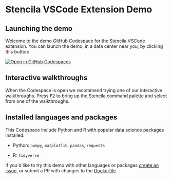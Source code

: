 # Stencila VSCode Extension Demo

## Launching the demo

Welcome to the demo GitHub Codespace for the Stencila VSCode extension. You can launch the demo, in a data center near you, by clicking this button:

[![Open in GitHub Codespaces](https://github.com/codespaces/badge.svg)](https://codespaces.new/stencila/demo-codespace?quickstart=1)

## Interactive walkthroughs

When the Codespace is open we recommend trying one of our interactive walkthroughs. Press <kbd>F2</kbd> to bring up the Stencila command palette and select from one of the walkthroughs.

## Installed languages and packages

This Codespace include Python and R with popular data science packages installed:

- Python: `numpy`, `matplotlib`, `pandas`, `requests`

- R: `tidyverse`

If you'd like to try this demo with other languages or packages [create an issue](https://github.com/stencila/demo-codespace/issues/new), or submit a PR with changes to the [Dockerfile](https://github.com/stencila/demo-codespace/edit/main/.devcontainer/Dockerfile).
